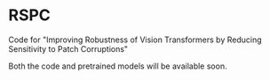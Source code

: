 # RSPC
Code for "Improving Robustness of Vision Transformers by Reducing Sensitivity to Patch Corruptions"

Both the code and pretrained models will be available soon.
